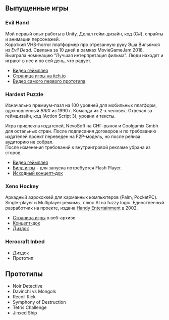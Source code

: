 ## Выпущенные игры
### Evil Hand
Мой первый опыт работы в Unity. Делал гейм-дизайн, код (C#), спрайты и анимации персонажей.  
Короткий VHS-horror платформер про отрезанную руку Эша Вильямся из _Evil Dead_. Сделана за 10 дней в рамках MovieGameJam 2018.
Выиграла номинацию "Лучшая интерпретация фильма". Люди находят и играют в нее и по сей день, что радует.  

- [Видео геймплея](https://www.youtube.com/watch?v=k7jhd1hxsKU)
- [Страница игры на itch.io](https://ukiwuki.itch.io/evil-hand)
- [Видео самого первого прототипа](https://youtu.be/euwiMyuszzg)

### Hardest Puzzle
Изначально премиум-пазл на 100 уровней для мобильных платформ, вдохновленный _BRIX_ из 1990 г.
Команда из 2-х человек. Отвечал за геймдизайн, код (Action Script 3), уровни и тексты.

Игра привлекла издателей, NevoSoft на СНГ-рынок и Coolgamix Gmbh для остальных стран.
После подписания договоров и по требованию издателей проект переведен на F2P-модель, но после релиза аудиторию не собрал.  
После изменения требований к внутриигровой рекламе убрана из сторов.
- [Видео геймплея](https://www.youtube.com/watch?v=6kmXDssr48Y)
- [Билд игры](https://github.com/Ukiwuki/GameDesign/blob/main/HardestPuzzle-build.zip) - для запуска потребуется Flash Player.
- [Исходный концепт-док](https://docs.google.com/document/d/1JDlHB_X9sCGo8FHHFnur7gt_dJGtu7E0QgwV9eOtORs)

### Xeno Hockey
Аркадный аэрохоккей для карманных компьютеров (Palm, PocketPC). Single-player и Multiplayer режимы, плюс AI на fuzzy logic.
Единственный разработчик на проекте, издана [Handy Entertainment](https://www.ign.com/games/producer/handy-entertainment) в 2002.  

- [Страница игры](https://web.archive.org/web/20040804045335/http://www.handyent.com/xeno/) в веб-архиве
- [Концепт-док](https://github.com/Ukiwuki/GameDesign/blob/main/Concept%20-%20Xeno%20Hockey.pdf)
- [Диздок](https://github.com/Ukiwuki/GameDesign/blob/main/GDD%20-%20Xeno%20Hockey.pdf)
  
### Herocraft Inbed
- Диздок
- Прототип
  
## Прототипы
- Noir Detective
- Davinchi vs Mongols
- Recoil Rick
- Symphony of Destruction
- Tetris Challenge
- Jinxed Ship

